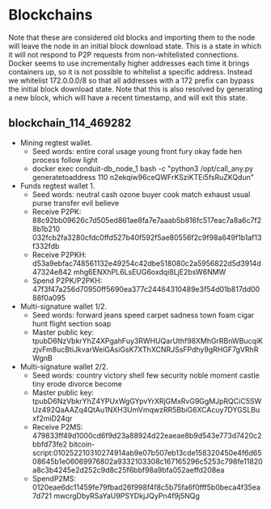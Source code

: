 Blockchains
===========

Note that these are considered old blocks and importing them to the node will leave the node in
an initial block download state. This is a state in which it will not respond to P2P requests from
non-whitelisted connections. Docker seems to use incrementally higher addresses each time it
brings containers up, so it is not possible to whitelist a specific address. Instead we whitelist
172.0.0.0/8 so that all addresses with a 172 prefix can bypass the initial block download state.
Note that this is also resolved by generating a new block, which will have a recent timestamp,
and will exit this state.

blockchain_114_469282
---------------------

* Mining regtest wallet.
  *  Seed words: entire coral usage young front fury okay fade hen process follow light
  * docker exec conduit-db_node_1 bash -c "python3 /opt/call_any.py generatetoaddress 110 n2ekqiw96ceQWFrKSziKTEi5fsRuZKQdun"
* Funds regtest wallet 1.
  * Seed words: neutral cash ozone buyer cook match exhaust usual purse transfer evil believe
  * Receive P2PK: 88c92bb09626c7d505ed861ae8fa7e7aaab5b816fc517eac7a8a6c7f28b1b210 032fcb2fa3280cfdc0ffd527b40f592f5ae80556f2c9f98a649f1b1af13f332fdb
  * Receive P2PKH: d53a9ebfac748561132e49254c42dbe518080c2a5956822d5d3914d47324e842 mhg6ENXhPL6LsEUG6oxdqi8LjE2bsW6NMW
  * Spend P2PK/P2PKH: 47f3f47a256d70950ff5690ea377c24464310489e3f54d01b817dd0088f0a095
* Multi-signature wallet 1/2.
  * Seed words: forward jeans speed carpet sadness town foam cigar hunt flight section soap
  * Master public key: tpubD6NzVbkrYhZ4XPgahFuy3RWHUQarUthf98XMhGrRBnWBucqiKzjvFm8ucBtiJkvarWeiGAsiGsK7XThXCNRJSsFPdhy9gRHGF7gVRhRWgnB
* Multi-signature wallet 2/2.
  *  Seed words: country victory shell few security noble moment castle tiny erode divorce become
  *  Master public key: tpubD6NzVbkrYhZ4YPUxWgGYpvYrXRjGMxRvG9GgMJpRQCiC5SWUz492QaAAZq4QtAu1NXH3UmVmqwzRR5BbiG6XCAcuy7DYGSLBuxf2miD24qr
  * Receive P2MS: 479833ff49d1000cd6f9d23a88924d22eaeae8b9d543e773d7420c2bbfd73fe2 bitcoin-script:010252210310274914ab9e07b507eb13cde158320450e4f6d6508645b1e06069976802a9332103308c167165296c5253c798fe11820a8c3b4245e2d252c9d8c25f6bbf98a9bfa052aeffd208ea
  * SpendP2MS: 0120eae6dc11459fe79fbad26f998f4f8c5b75fa6f0fff5b0beca4f35ea7d721 mwcrgDbyRSaYaU9PSYDkjJQyPn4f9j5NQg
